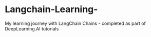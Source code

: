 # Langchain-Learning-
My learning journey with LangChain Chains - completed as part of DeepLearning.AI tutorials

